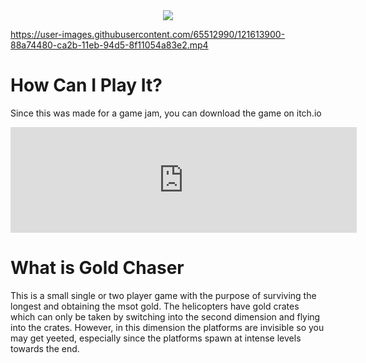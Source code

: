 <div style="text-align:center"><img src="https://user-images.githubusercontent.com/65512990/121613736-28b09e00-ca2b-11eb-9071-76f264e0b7bc.png" /></div>

https://user-images.githubusercontent.com/65512990/121613900-88a74480-ca2b-11eb-94d5-8f11054a83e2.mp4

# How Can I Play It?
Since this was made for a game jam, you can download the game on itch.io
<iframe frameborder="0" src="https://itch.io/embed/543672?border_width=2&amp;bg_color=262739&amp;fg_color=ffffff&amp;link_color=FFB22D&amp;border_color=acb1d3" width="554" height="169"><a href="https://treixatek.itch.io/gold-party">Gold Party by Trei ☕</a></iframe>

# What is Gold Chaser
This is a small single or two player game with the purpose of surviving the longest and obtaining the msot gold. The helicopters have gold crates which can only be taken by switching into the second dimension and flying into the crates. However, in this dimension the platforms are invisible so you may get yeeted, especially since the platforms spawn at intense levels towards the end.



